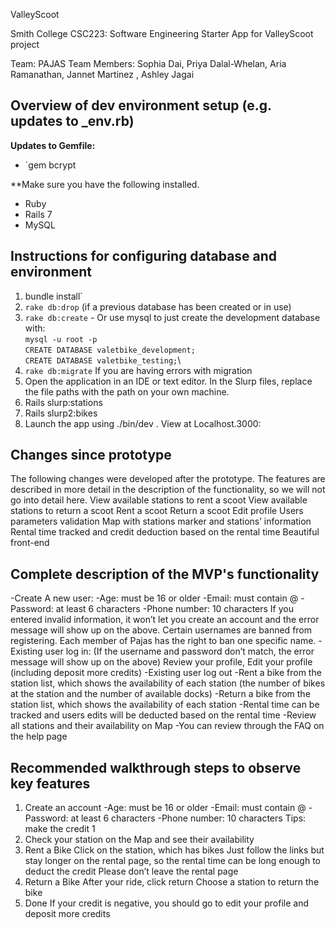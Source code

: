 ValleyScoot

Smith College CSC223: Software Engineering
Starter App for ValleyScoot project

Team: PAJAS
Team Members: Sophia Dai, Priya Dalal-Whelan, Aria Ramanathan, Jannet Martinez , Ashley Jagai 

## Overview of dev environment setup (e.g. updates to _env.rb)

**Updates to Gemfile:**
- `gem bcrypt 

**Make sure you have the following installed.  
- Ruby 
- Rails 7 
- MySQL

## Instructions for configuring database and environment 

1. bundle install`
2. `rake db:drop` (if a previous database has been created or in use)
3. `rake db:create` - Or use mysql to just create the development database with:\
  `mysql -u root -p`\
  `CREATE DATABASE valetbike_development;`\
  `CREATE DATABASE valetbike_testing;`\
4. `rake db:migrate`
If you are having errors with migration
6. Open the application in an IDE or text editor. In the Slurp files, replace the file paths with the path on your own machine. 
7. Rails slurp:stations
8. Rails slurp2:bikes 
9. Launch the app using ./bin/dev . View at Localhost.3000: 

##  Changes since prototype 

The following changes were developed after the prototype.  The features are described in more detail in the description of the functionality, so we will not go into detail here. 
View available stations to rent a scoot
View available stations to return a scoot 
Rent a scoot
Return a scoot 
Edit profile 
Users parameters validation
Map with stations marker and stations’ information
Rental time tracked and credit deduction based on the rental time
Beautiful front-end 


## Complete description of the MVP's functionality
  -Create A new user:
  -Age: must be 16 or older
  -Email: must contain @ 
  -Password: at least 6 characters
  -Phone number: 10 characters
  If you entered invalid information, it won’t let you create an account and the error message will show up on the above. 
  Certain usernames are banned from registering. Each member of Pajas has the right to ban one specific name. 
  -Existing user log in: 
  (If the username and password don’t match, the error message will show up on the above)
  Review your profile, Edit your profile (including deposit more credits)
  -Existing user log out 
  -Rent a bike from the station list, which shows the availability of each station (the number of bikes at the station and the number of available docks)
  -Return a bike from the station list, which shows the availability of each station 
  -Rental time can be tracked and users edits will be deducted based on the rental time 
  -Review all stations and their availability on Map 
  -You can review through the FAQ on the help page
## Recommended walkthrough steps to observe key features
  1. Create an account
  -Age: must be 16 or older
  -Email: must contain @ 
  -Password: at least 6 characters
  -Phone number: 10 characters
  Tips: make the credit 1
  2. Check your station on the Map and see their availability 
  3. Rent a Bike 
  Click on the station, which has bikes
  Just follow the links but stay longer on the rental page, so the rental time can be long enough to deduct the credit
  Please don’t leave the rental page
  4. Return a Bike
  After your ride, click return 
  Choose a station to return the bike
  5. Done 
If your credit is negative, you should go to edit your profile and deposit more credits 

